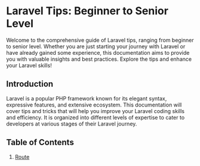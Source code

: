 # Laravel Tips: Beginner to Senior Level
Welcome to the comprehensive guide of Laravel tips, ranging from beginner to senior level. Whether you are just starting your journey with Laravel or have already gained some experience, this documentation aims to provide you with valuable insights and best practices. Explore the tips and enhance your Laravel skills!

## Introduction
Laravel is a popular PHP framework known for its elegant syntax, expressive features, and extensive ecosystem. This documentation will cover tips and tricks that will help you improve your Laravel coding skills and efficiency. It is organized into different levels of expertise to cater to developers at various stages of their Laravel journey.

## Table of Contents
1. [Route](https://github.com/andrew-atef/laravel-For-Senior/blob/main/route.md)
<!---
5. [Beginner Tips](#beginner-tips)
6. [Intermediate Tips](#intermediate-tips)
7. [Senior Tips](#senior-tips)
-->
